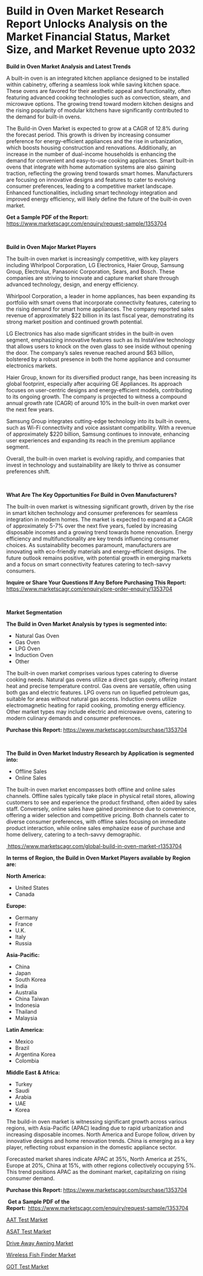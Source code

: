 <p><h1>Build in Oven Market Research Report Unlocks Analysis on the Market Financial Status, Market Size, and Market Revenue upto 2032</h1></p><p><strong>Build in Oven Market Analysis and Latest Trends</strong></p>
<p><p>A built-in oven is an integrated kitchen appliance designed to be installed within cabinetry, offering a seamless look while saving kitchen space. These ovens are favored for their aesthetic appeal and functionality, often featuring advanced cooking technologies such as convection, steam, and microwave options. The growing trend toward modern kitchen designs and the rising popularity of modular kitchens have significantly contributed to the demand for built-in ovens.</p><p>The Build-in Oven Market is expected to grow at a CAGR of 12.8% during the forecast period. This growth is driven by increasing consumer preference for energy-efficient appliances and the rise in urbanization, which boosts housing construction and renovations. Additionally, an increase in the number of dual-income households is enhancing the demand for convenient and easy-to-use cooking appliances. Smart built-in ovens that integrate with home automation systems are also gaining traction, reflecting the growing trend towards smart homes. Manufacturers are focusing on innovative designs and features to cater to evolving consumer preferences, leading to a competitive market landscape. Enhanced functionalities, including smart technology integration and improved energy efficiency, will likely define the future of the built-in oven market.</p></p>
<p><strong>Get a Sample PDF of the Report:&nbsp;</strong> <a href="https://www.marketscagr.com/enquiry/request-sample/1353704?utm_campaign=2517&utm_medium=2&utm_source=Github&utm_content=ia&utm_term=05042025&utm_id=build-in-oven">https://www.marketscagr.com/enquiry/request-sample/1353704</a></p>
<p>&nbsp;</p>
<p><strong>Build in Oven Major Market Players</strong></p>
<p><p>The built-in oven market is increasingly competitive, with key players including Whirlpool Corporation, LG Electronics, Haier Group, Samsung Group, Electrolux, Panasonic Corporation, Sears, and Bosch. These companies are striving to innovate and capture market share through advanced technology, design, and energy efficiency.</p><p>Whirlpool Corporation, a leader in home appliances, has been expanding its portfolio with smart ovens that incorporate connectivity features, catering to the rising demand for smart home appliances. The company reported sales revenue of approximately $22 billion in its last fiscal year, demonstrating its strong market position and continued growth potential.</p><p>LG Electronics has also made significant strides in the built-in oven segment, emphasizing innovative features such as its InstaView technology that allows users to knock on the oven glass to see inside without opening the door. The company’s sales revenue reached around $63 billion, bolstered by a robust presence in both the home appliance and consumer electronics markets.</p><p>Haier Group, known for its diversified product range, has been increasing its global footprint, especially after acquiring GE Appliances. Its approach focuses on user-centric designs and energy-efficient models, contributing to its ongoing growth. The company is projected to witness a compound annual growth rate (CAGR) of around 10% in the built-in oven market over the next few years.</p><p>Samsung Group integrates cutting-edge technology into its built-in ovens, such as Wi-Fi connectivity and voice assistant compatibility. With a revenue of approximately $220 billion, Samsung continues to innovate, enhancing user experiences and expanding its reach in the premium appliance segment.</p><p>Overall, the built-in oven market is evolving rapidly, and companies that invest in technology and sustainability are likely to thrive as consumer preferences shift.</p></p>
<p>&nbsp;</p>
<p><strong>What Are The Key Opportunities For Build in Oven Manufacturers?</strong></p>
<p><p>The built-in oven market is witnessing significant growth, driven by the rise in smart kitchen technology and consumer preferences for seamless integration in modern homes. The market is expected to expand at a CAGR of approximately 5-7% over the next five years, fueled by increasing disposable incomes and a growing trend towards home renovation. Energy efficiency and multifunctionality are key trends influencing consumer choices. As sustainability becomes paramount, manufacturers are innovating with eco-friendly materials and energy-efficient designs. The future outlook remains positive, with potential growth in emerging markets and a focus on smart connectivity features catering to tech-savvy consumers.</p></p>
<p><strong>Inquire or Share Your Questions If Any Before Purchasing This Report:</strong> <a href="https://www.marketscagr.com/enquiry/pre-order-enquiry/1353704?utm_campaign=2517&utm_medium=2&utm_source=Github&utm_content=ia&utm_term=05042025&utm_id=build-in-oven">https://www.marketscagr.com/enquiry/pre-order-enquiry/1353704</a></p>
<p>&nbsp;</p>
<p><strong>Market Segmentation</strong></p>
<p><strong>The Build in Oven Market Analysis by types is segmented into:</strong></p>
<p><ul><li>Natural Gas Oven</li><li>Gas Oven</li><li>LPG Oven</li><li>Induction Oven</li><li>Other</li></ul></p>
<p><p>The built-in oven market comprises various types catering to diverse cooking needs. Natural gas ovens utilize a direct gas supply, offering instant heat and precise temperature control. Gas ovens are versatile, often using both gas and electric features. LPG ovens run on liquefied petroleum gas, suitable for areas without natural gas access. Induction ovens utilize electromagnetic heating for rapid cooking, promoting energy efficiency. Other market types may include electric and microwave ovens, catering to modern culinary demands and consumer preferences.</p></p>
<p><strong>Purchase this Report:&nbsp;</strong><a href="https://www.marketscagr.com/purchase/1353704?utm_campaign=2517&utm_medium=2&utm_source=Github&utm_content=ia&utm_term=05042025&utm_id=build-in-oven">https://www.marketscagr.com/purchase/1353704</a></p>
<p>&nbsp;</p>
<p><strong>The Build in Oven Market Industry Research by Application is segmented into:</strong></p>
<p><ul><li>Offline Sales</li><li>Online Sales</li></ul></p>
<p><p>The built-in oven market encompasses both offline and online sales channels. Offline sales typically take place in physical retail stores, allowing customers to see and experience the product firsthand, often aided by sales staff. Conversely, online sales have gained prominence due to convenience, offering a wider selection and competitive pricing. Both channels cater to diverse consumer preferences, with offline sales focusing on immediate product interaction, while online sales emphasize ease of purchase and home delivery, catering to a tech-savvy demographic.</p></p>
<p><a href="https://www.marketscagr.com/global-build-in-oven-market-r1353704?utm_campaign=2517&utm_medium=2&utm_source=Github&utm_content=ia&utm_term=05042025&utm_id=build-in-oven">&nbsp;https://www.marketscagr.com/global-build-in-oven-market-r1353704</a></p>
<p><strong>In terms of Region, the Build in Oven Market Players available by Region are:</strong></p>
<p>
    <p> <strong> North America: </strong>
        <ul>
            <li>United States</li>
            <li>Canada</li>
        </ul>
        </p> 
    <p> <strong> Europe: </strong>
        <ul>
            <li>Germany</li>
            <li>France</li>
            <li>U.K.</li>
            <li>Italy</li>
            <li>Russia</li>
        </ul>
        </p> 
    <p> <strong> Asia-Pacific: </strong>
        <ul>
            <li>China</li>
            <li>Japan</li>
            <li>South Korea</li>
            <li>India</li>
            <li>Australia</li>
            <li>China Taiwan</li>
            <li>Indonesia</li>
            <li>Thailand</li>
            <li>Malaysia</li>
        </ul>
        </p> 
    <p> <strong> Latin America: </strong>
        <ul>
            <li>Mexico</li>
            <li>Brazil</li>
            <li>Argentina Korea</li>
            <li>Colombia</li>
        </ul>
        </p> 
    <p> <strong> Middle East & Africa: </strong>
        <ul>
            <li>Turkey</li>
            <li>Saudi</li>
            <li>Arabia</li>
            <li>UAE</li>
            <li>Korea</li>
        </ul>
    </p>
    </p>
<p><p>The build-in oven market is witnessing significant growth across various regions, with Asia-Pacific (APAC) leading due to rapid urbanization and increasing disposable incomes. North America and Europe follow, driven by innovative designs and home renovation trends. China is emerging as a key player, reflecting robust expansion in the domestic appliance sector. </p><p>Forecasted market shares indicate APAC at 35%, North America at 25%, Europe at 20%, China at 15%, with other regions collectively occupying 5%. This trend positions APAC as the dominant market, capitalizing on rising consumer demand.</p></p>
<p><strong>Purchase this Report: </strong><a href="https://www.marketscagr.com/purchase/1353704?utm_campaign=2517&utm_medium=2&utm_source=Github&utm_content=ia&utm_term=05042025&utm_id=build-in-oven">https://www.marketscagr.com/purchase/1353704</a></p>
<p>&nbsp;<strong>Get a Sample PDF of the Report:&nbsp;&nbsp;</strong><a href="https://www.marketscagr.com/enquiry/request-sample/1353704?utm_campaign=2517&utm_medium=2&utm_source=Github&utm_content=ia&utm_term=05042025&utm_id=build-in-oven">https://www.marketscagr.com/enquiry/request-sample/1353704</a></p>
<p><strong></strong></p>
<p><p><a href="https://www.linkedin.com/pulse/aat-test-market-size-growing-cagr-107-forecast-from-2025-b4pfc?utm_campaign=2517&utm_medium=2&utm_source=Github&utm_content=ia&utm_term=05042025&utm_id=build-in-oven">AAT Test Market</a></p><p><a href="https://www.linkedin.com/pulse/asat-test-market-expansion-comprehensive-analysis-116-cagr-1pg2f?utm_campaign=2517&utm_medium=2&utm_source=Github&utm_content=ia&utm_term=05042025&utm_id=build-in-oven">ASAT Test Market</a></p><p><a href="https://github.com/ChiragRP21/Market-Research-Report-List-7/blob/main/drive-away-awning-market.md?utm_campaign=2517&utm_medium=2&utm_source=Github&utm_content=ia&utm_term=05042025&utm_id=build-in-oven">Drive Away Awning Market</a></p><p><a href="https://github.com/JakirUddin511/Market-Research-Report-List-2/blob/main/wireless-fish-finder-market.md?utm_campaign=2517&utm_medium=2&utm_source=Github&utm_content=ia&utm_term=05042025&utm_id=build-in-oven">Wireless Fish Finder Market</a></p><p><a href="https://www.linkedin.com/pulse/got-test-market-overview-products-services-78-cagr-growth-0klqc?utm_campaign=2517&utm_medium=2&utm_source=Github&utm_content=ia&utm_term=05042025&utm_id=build-in-oven">GOT Test Market</a></p></p>